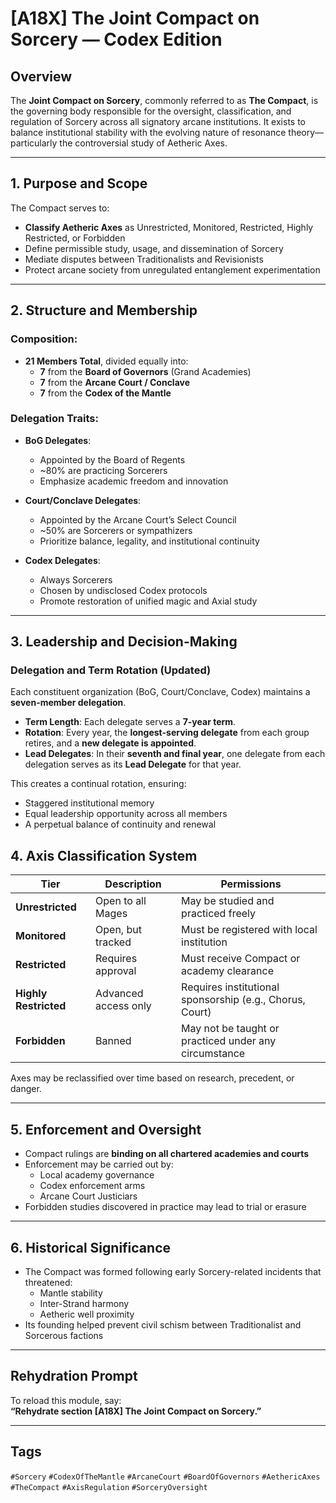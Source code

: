 # [A18X] The Joint Compact on Sorcery — Codex Edition

## Overview

The **Joint Compact on Sorcery**, commonly referred to as **The Compact**, is the governing body responsible for the oversight, classification, and regulation of Sorcery across all signatory arcane institutions. It exists to balance institutional stability with the evolving nature of resonance theory—particularly the controversial study of Aetheric Axes.

---

## 1. Purpose and Scope

The Compact serves to:

- **Classify Aetheric Axes** as Unrestricted, Monitored, Restricted, Highly Restricted, or Forbidden
- Define permissible study, usage, and dissemination of Sorcery
- Mediate disputes between Traditionalists and Revisionists
- Protect arcane society from unregulated entanglement experimentation

---

## 2. Structure and Membership

### Composition:
- **21 Members Total**, divided equally into:
  - **7** from the **Board of Governors** (Grand Academies)
  - **7** from the **Arcane Court / Conclave**
  - **7** from the **Codex of the Mantle**

### Delegation Traits:
- **BoG Delegates**:
  - Appointed by the Board of Regents
  - ~80% are practicing Sorcerers
  - Emphasize academic freedom and innovation

- **Court/Conclave Delegates**:
  - Appointed by the Arcane Court’s Select Council
  - ~50% are Sorcerers or sympathizers
  - Prioritize balance, legality, and institutional continuity

- **Codex Delegates**:
  - Always Sorcerers
  - Chosen by undisclosed Codex protocols
  - Promote restoration of unified magic and Axial study

---

## 3. Leadership and Decision-Making


### Delegation and Term Rotation (Updated)

Each constituent organization (BoG, Court/Conclave, Codex) maintains a **seven-member delegation**.

- **Term Length**: Each delegate serves a **7-year term**.
- **Rotation**: Every year, the **longest-serving delegate** from each group retires, and a **new delegate is appointed**.
- **Lead Delegates**: In their **seventh and final year**, one delegate from each delegation serves as its **Lead Delegate** for that year.

This creates a continual rotation, ensuring:
- Staggered institutional memory
- Equal leadership opportunity across all members
- A perpetual balance of continuity and renewal


## 4. Axis Classification System

| Tier | Description | Permissions |
|------|-------------|-------------|
| **Unrestricted** | Open to all Mages | May be studied and practiced freely |
| **Monitored** | Open, but tracked | Must be registered with local institution |
| **Restricted** | Requires approval | Must receive Compact or academy clearance |
| **Highly Restricted** | Advanced access only | Requires institutional sponsorship (e.g., Chorus, Court) |
| **Forbidden** | Banned | May not be taught or practiced under any circumstance |

Axes may be reclassified over time based on research, precedent, or danger.

---

## 5. Enforcement and Oversight

- Compact rulings are **binding on all chartered academies and courts**
- Enforcement may be carried out by:
  - Local academy governance
  - Codex enforcement arms
  - Arcane Court Justiciars
- Forbidden studies discovered in practice may lead to trial or erasure

---

## 6. Historical Significance

- The Compact was formed following early Sorcery-related incidents that threatened:
  - Mantle stability
  - Inter-Strand harmony
  - Aetheric well proximity
- Its founding helped prevent civil schism between Traditionalist and Sorcerous factions

---

## Rehydration Prompt

To reload this module, say:  
**“Rehydrate section [A18X] The Joint Compact on Sorcery.”**

---

## Tags  
`#Sorcery` `#CodexOfTheMantle` `#ArcaneCourt` `#BoardOfGovernors` `#AethericAxes` `#TheCompact` `#AxisRegulation` `#SorceryOversight`